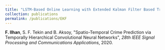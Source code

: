 ```yaml
---
title: "LSTM-Based Online Learning with Extended Kalman Filter Based Training Algorithm"
collection: publications
permalink: /publications/EKF
---
```

<b>F. Ilhan</b>, S. F. Tekin and B. Aksoy, "Spatio-Temporal Crime Prediction via Temporally Hierarchical Convolutional Neural Networks", <i>28th IEEE Signal Processing and Communications Applications</i>, 2020.